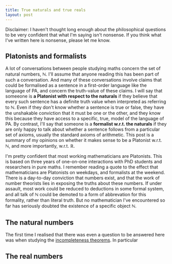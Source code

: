 ```yaml
---
title: True naturals and true reals
layout: post
---
```


<script type="text/x-mathjax-config"> MathJax.Hub.Config({ tex2jax: { inlineMath: [['$','$'], ['\\(','\\)']], processEscapes: true } }); </script> <script src="https://cdnjs.cloudflare.com/ajax/libs/mathjax/2.7.0/MathJax.js?config=TeX-AMS-MML_HTMLorMML" type="text/javascript"></script>

Disclaimer: I haven't thought long enough about the philosophical questions to be very confident that what I'm saying isn't nonsense. If you think what I've written here is nonsense, please let me know. 

## Platonists and formalists

A lot of conversations between people studying maths concern the set of natural numbers, $\mathbb{N}$. I'll assume that anyone reading this has been part of such a conversation. And many of these conversations involve claims that could be formalised as a sentence in a first-order language like the language of PA, and concern the truth-value of these claims. I will say that someeone is **a Platonist with respect to the naturals** if they believe that every such sentence has a definite truth value when interpreted as referring to $\mathbb{N}$. Even if they don't know whether a sentence is true or false, they have the unshakable conviction that it must be one or the other, and they know this because they have access to a specific, true, model of the language of PA. By contrast, I'll say that someone is a **formalist w.r.t. the naturals** if they are only happy to talk about whether a sentence follows from a particular set of axioms, usually the standard axioms of arithmetic. This post is a summary of my opinions on whether it makes sense to be a Platonist w.r.t. $\mathbb{N}$, and more importantly, w.r.t. $\mathbb{R}$.   

I'm pretty confident that most working mathematicians are Platonists. This is based on three years of one-on-one interactions with PhD students and researchers in pure maths. I remember reading a quote to the effect that mathematicians are Platonists on weekdays, and formalists at the weekend. There is a day-to-day conviction that numbers exist, and that the work of number theorists lies in exposing the truths about these numbers. If under assault, most work could be reduced to deductions in some formal system, and all talk of $\mathbb{N}$ could be demoted to a form of abbrevation for this formality, rather than literal truth. But no mathematician I've encountered so far has seriously doubted the existence of a specific object $\mathbb{N}$.

## The natural numbers

The first time I realised that there was even a question to be answered here was when studying the [incompleteness theorems](https://mathworld.wolfram.com/GoedelsFirstIncompletenessTheorem.html). In particular

## The real numbers